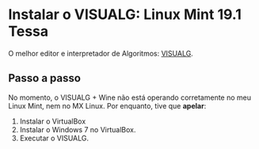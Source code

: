 # Instalar o VISUALG: Linux Mint 19.1 Tessa
O melhor editor e interpretador de Algoritmos: [VISUALG](https://visualg3.com.br/baixe-o-visualg-3-0-7/).

## Passo a passo
No momento, o VISUALG + Wine não está operando corretamente no meu Linux Mint, nem no MX Linux. Por enquanto, tive que **apelar**:

1. Instalar o VirtualBox
2. Instalar o Windows 7 no VirtualBox.
3. Executar o VISUALG.
